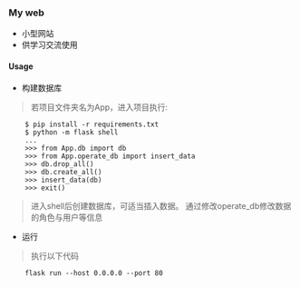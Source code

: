 ### My web
* 小型网站
* 供学习交流使用

#### Usage
* 构建数据库

> 若项目文件夹名为App，进入项目执行: 
```shell
    $ pip install -r requirements.txt
    $ python -m flask shell
    ...
    >>> from App.db import db
    >>> from App.operate_db import insert_data
    >>> db.drop_all()
    >>> db.create_all()
    >>> insert_data(db)
    >>> exit()
```
> 进入shell后创建数据库，可适当插入数据。
> 通过修改operate_db修改数据的角色与用户等信息

* 运行
> 执行以下代码

```shell
    flask run --host 0.0.0.0 --port 80
```


